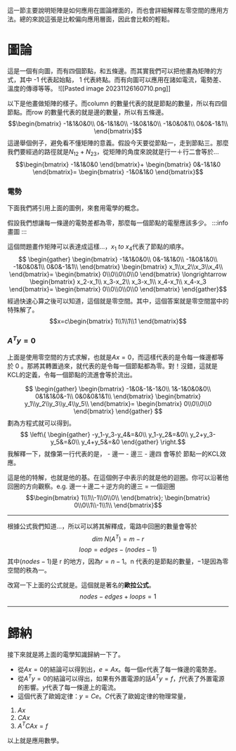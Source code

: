 這一節主要說明矩陣是如何應用在圖論裡面的，而也會詳細解釋左零空間的應用方法。總的來說這張是比較偏向應用層面，因此會比較的輕鬆。

# 圖論
這是一個有向圖，而有四個節點，和五條邊。而其實我們可以把他畫為矩陣的方式，其中 -1 代表起始點， 1 代表終點。而有向圖可以應用在諸如電流，電勢差、溫度的傳導等等。
![[Pasted image 20231126160710.png]]

以下是他畫做矩陣的樣子。而column 的數量代表的就是節點的數量，所以有四個節點。而row 的數量代表的就是邊的數量，所以有五條邊。
$$\begin{bmatrix}
-1&1&0&0\\
0&-1&1&0\\
-1&0&1&0\\
-1&0&0&1\\
0&0&-1&1\\
\end{bmatrix}$$
這邊舉個例子，避免看不懂矩陣的意義。假設今天要從節點一，走到節點三。那麼我們要經過的路徑就是$N_{12}+N_{23}$，從矩陣的角度來說就是行一＋行二會等於...
$$\begin{bmatrix}
-1&1&0&0
\end{bmatrix}+
\begin{bmatrix}
0&-1&1&0
\end{bmatrix}=
\begin{bmatrix}
-1&0&1&0
\end{bmatrix}$$

### 電勢
下面我們將引用上面的圖例，來套用電學的概念。

假設我們想讓每一條邊的電勢差都為零，那麼每一個節點的電壓應該多少。
:::info
畫圖
:::

這個問題畫作矩陣可以表達成這樣...，$x_1\ to\ x_4$代表了節點的順序。
$$
\begin{gather}
\begin{bmatrix}
-1&1&0&0\\
0&-1&1&0\\
-1&0&1&0\\
-1&0&0&1\\
0&0&-1&1\\
\end{bmatrix}
\begin{bmatrix}
x_1\\x_2\\x_3\\x_4\\
\end{bmatrix}=
\begin{bmatrix}
0\\0\\0\\0\\0
\end{bmatrix}
\longrightarrow
\begin{bmatrix}
x_2-x_1\\
x_3-x_2\\
x_3-x_1\\
x_4-x_1\\
x_4-x_3
\end{bmatrix}=
\begin{bmatrix}
0\\0\\0\\0\\0
\end{bmatrix}
\end{gather}$$
經過快速心算之後可以知道，這個就是零空間。其中，這個答案就是零空間當中的特殊解了。
$$x=c\begin{bmatrix}
1\\1\\1\\1
\end{bmatrix}$$

### $A^Ty=0$
上面是使用零空間的方式求解，也就是$Ax=0$，而這樣代表的是令每一條邊都等於 0 。那將其轉置過來，就代表的是令每一個節點都為零。對！沒錯，這就是KCL的定義，令每一個節點的流進會等於流出。

$$
\begin{gather}
\begin{bmatrix}
-1&0&-1&-1&0\\
1&-1&0&0&0\\
0&1&1&0&-1\\
0&0&0&1&1\\
\end{bmatrix}
\begin{bmatrix}
y_1\\y_2\\y_3\\y_4\\y_5\\
\end{bmatrix}=
\begin{bmatrix}
0\\0\\0\\0
\end{bmatrix}
\end{gather}
$$
劃為方程式就可以得到。
$$
\left\{
\begin{gather}
-y_1-y_3-y_4&=&0\\
y_1-y_2&=&0\\
y_2+y_3-y_5&=&0\\
y_4+y_5&=&0
\end{gather}
\right.$$
我解釋一下，就像第一行代表的是， - 邊一 - 邊三 - 邊四 會等於 節點一的KCL效應。

這是他的特解，也就是他的基。在這個例子中表示的就是他的迴圈。你可以沿著他回圈的方向觀察。e.g. 邊一＋邊二＋逆方向的邊三 = 一個迴圈
$$\begin{bmatrix}
1\\1\\-1\\0\\0\\
\end{bmatrix};
\begin{bmatrix}
0\\0\\1\\-1\\1\\
\end{bmatrix}$$

---

根據公式我們知道...，所以可以將其解釋成，電路中回圈的數量會等於
$$dim\ N(A^T)=m-r$$
$$ loop= edges - (nodes - 1)$$
其中$(nodes - 1)$是 r 的地方，因為$r=n-1$。n 代表的是節點的數量，$-1$是因為零空間的秩為一。

改寫一下上面的公式就是。這個就是著名的**歐拉公式**。
$$nodes - edges+loops=1$$

---

# 歸納
接下來就是將上面的電學知識歸納一下了。

- 從$Ax=0$的結論可以得到出，$e=Ax$。每一個$e$代表了每一條邊的電勢差。
- 從$A^Ty=0$的結論可以得出，如果有外置電源的話$A^Ty=f$，$f$代表了外置電源的影響。$y$代表了每一條邊上的電流。
- 這個代表了歐姆定律：$y=Ce$。$C$代表了歐姆定律的物理常量，


1. $Ax$
2. $CAx$
3. $A^TCAx=f$

以上就是應用數學。
